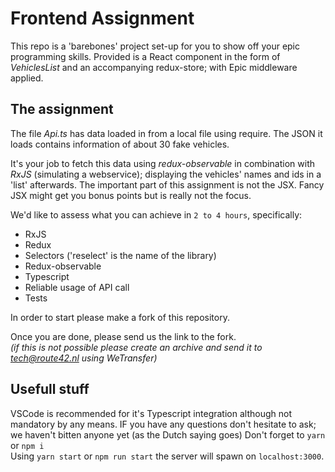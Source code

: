 # Frontend Assignment
This repo is a 'barebones' project set-up for you to show off your epic programming skills.
Provided is a React component in the form of _VehiclesList_ and an accompanying redux-store; with Epic middleware applied.

## The assignment
The file _Api.ts_ has data loaded in from a local file using require. The JSON it loads contains information of about 30 fake vehicles.

It's your job to fetch this data using _redux-observable_ in combination with _RxJS_ (simulating a webservice); displaying the vehicles' names and ids in a 'list' afterwards.
The important part of this assignment is not the JSX. Fancy JSX might get you bonus points but is really not the focus.

We'd like to assess what you can achieve in `2 to 4 hours`, specifically: 
- RxJS
- Redux
- Selectors ('reselect' is the name of the library)
- Redux-observable
- Typescript
- Reliable usage of API call
- Tests

In order to start please make a fork of this repository.


Once you are done, please send us the link to the fork.   
_(if this is not possible please create an _archive_ and send it to tech@route42.nl using WeTransfer)_


## Usefull stuff
VSCode is recommended for it's Typescript integration although not mandatory by any means.
IF you have any questions don't hesitate to ask; we haven't bitten anyone yet (as the Dutch saying goes)
Don't forget to `yarn` or `npm i`   
Using `yarn start` or `npm run start` the server will spawn on `localhost:3000`.
